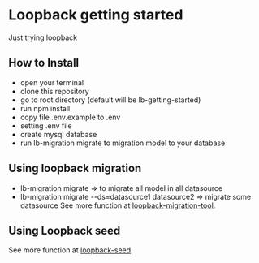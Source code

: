 # Loopback getting started 
Just trying loopback 

## How to Install
- open your terminal
- clone this repository
- go to root directory (default will be lb-getting-started)
- run npm install
- copy file .env.example to .env
- setting .env file
- create mysql database
- run lb-migration migrate to migration model to your database  

## Using loopback migration
- lb-migration migrate => to migrate all model in all datasource
- lb-migration migrate --ds=datasource1 datasource2 => migrate some datasource
See more function at [loopback-migration-tool](https://www.npmjs.com/package/loopback-migration-tool).

## Using Loopback seed
See more function at [loopback-seed](https://www.npmjs.com/package/loopback-seed).